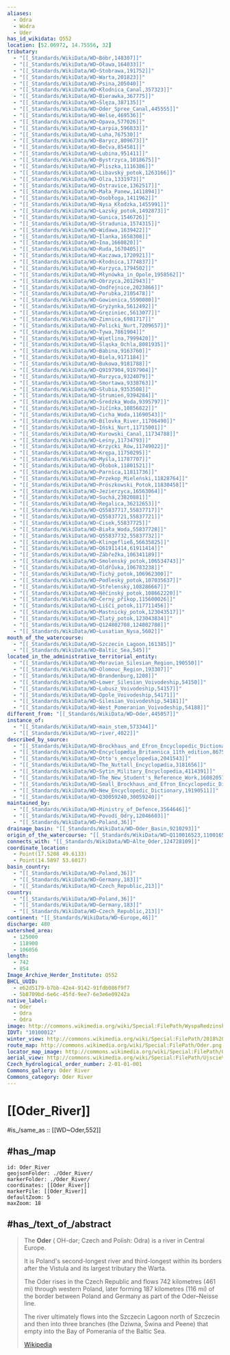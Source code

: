 ```yaml
---
aliases:
  - Odra
  - Wódra
  - Uder
has_id_wikidata: Q552
location: [52.06972, 14.75556, 32]
tributary:
  - "[[_Standards/WikiData/WD~Bóbr,148307]]"
  - "[[_Standards/WikiData/WD~Oława,164033]]"
  - "[[_Standards/WikiData/WD~Stobrawa,191752]]"
  - "[[_Standards/WikiData/WD~Warta,201823]]"
  - "[[_Standards/WikiData/WD~Psina,205040]]"
  - "[[_Standards/WikiData/WD~Kłodnica_Canal,357323]]"
  - "[[_Standards/WikiData/WD~Bierawka,367775]]"
  - "[[_Standards/WikiData/WD~Ślęza,387135]]"
  - "[[_Standards/WikiData/WD~Oder_Spree_Canal,445555]]"
  - "[[_Standards/WikiData/WD~Welse,469536]]"
  - "[[_Standards/WikiData/WD~Opava,577026]]"
  - "[[_Standards/WikiData/WD~Łarpia,596833]]"
  - "[[_Standards/WikiData/WD~Luha,767530]]"
  - "[[_Standards/WikiData/WD~Barycz,809673]]"
  - "[[_Standards/WikiData/WD~Bečva,854581]]"
  - "[[_Standards/WikiData/WD~Lubina,951411]]"
  - "[[_Standards/WikiData/WD~Bystrzyca,1018675]]"
  - "[[_Standards/WikiData/WD~Pliszka,1116386]]"
  - "[[_Standards/WikiData/WD~Libavský_potok,1263166]]"
  - "[[_Standards/WikiData/WD~Olza,1331973]]"
  - "[[_Standards/WikiData/WD~Ostravice,1362517]]"
  - "[[_Standards/WikiData/WD~Mała_Panew,1411894]]"
  - "[[_Standards/WikiData/WD~Osobłoga,1411962]]"
  - "[[_Standards/WikiData/WD~Nysa_Kłodzka,1455991]]"
  - "[[_Standards/WikiData/WD~Lazský_potok,1492873]]"
  - "[[_Standards/WikiData/WD~Gunica,1546726]]"
  - "[[_Standards/WikiData/WD~Stradunia,1574315]]"
  - "[[_Standards/WikiData/WD~Widawa,1639422]]"
  - "[[_Standards/WikiData/WD~Ilanka,1658308]]"
  - "[[_Standards/WikiData/WD~Ina,1660820]]"
  - "[[_Standards/WikiData/WD~Ruda,1670405]]"
  - "[[_Standards/WikiData/WD~Kaczawa,1720921]]"
  - "[[_Standards/WikiData/WD~Kłodnica,1774837]]"
  - "[[_Standards/WikiData/WD~Kurzyca,1794502]]"
  - "[[_Standards/WikiData/WD~Młynówka_in_Opole,1958562]]"
  - "[[_Standards/WikiData/WD~Obrzyca,2012943]]"
  - "[[_Standards/WikiData/WD~Ondřejnice,2023866]]"
  - "[[_Standards/WikiData/WD~Porubka,2105478]]"
  - "[[_Standards/WikiData/WD~Gowienica,5590080]]"
  - "[[_Standards/WikiData/WD~Gryżynka,5612492]]"
  - "[[_Standards/WikiData/WD~Gręziniec,5613077]]"
  - "[[_Standards/WikiData/WD~Zimnica,6981717]]"
  - "[[_Standards/WikiData/WD~Policki_Nurt,7209657]]"
  - "[[_Standards/WikiData/WD~Tywa,7861904]]"
  - "[[_Standards/WikiData/WD~Wietlina,7999420]]"
  - "[[_Standards/WikiData/WD~Śląska_Ochla,8081935]]"
  - "[[_Standards/WikiData/WD~Babina,9163760]]"
  - "[[_Standards/WikiData/WD~Biela,9171184]]"
  - "[[_Standards/WikiData/WD~Bukowa,9181788]]"
  - "[[_Standards/WikiData/WD~Q9197904,9197904]]"
  - "[[_Standards/WikiData/WD~Rurzyca,9324079]]"
  - "[[_Standards/WikiData/WD~Smortawa,9338763]]"
  - "[[_Standards/WikiData/WD~Słubia,9353508]]"
  - "[[_Standards/WikiData/WD~Strumień,9394284]]"
  - "[[_Standards/WikiData/WD~Średzka_Woda,9395797]]"
  - "[[_Standards/WikiData/WD~Jičínka,10856822]]"
  - "[[_Standards/WikiData/WD~Cicha_Woda,11690543]]"
  - "[[_Standards/WikiData/WD~Bílovka_River,11706490]]"
  - "[[_Standards/WikiData/WD~Iński_Nurt,11715001]]"
  - "[[_Standards/WikiData/WD~Kurowski_Canal,11734788]]"
  - "[[_Standards/WikiData/WD~Leśny,11734793]]"
  - "[[_Standards/WikiData/WD~Krzycki_Rów,11749022]]"
  - "[[_Standards/WikiData/WD~Krępa,11750295]]"
  - "[[_Standards/WikiData/WD~Myśla,11787707]]"
  - "[[_Standards/WikiData/WD~Ołobok,11801521]]"
  - "[[_Standards/WikiData/WD~Parnica,11811736]]"
  - "[[_Standards/WikiData/WD~Przekop_Mieleński,11828764]]"
  - "[[_Standards/WikiData/WD~Prószkowski_Potok,11830458]]"
  - "[[_Standards/WikiData/WD~Jezierzyca,16563064]]"
  - "[[_Standards/WikiData/WD~Suchá,23820881]]"
  - "[[_Standards/WikiData/WD~Regalica,36212653]]"
  - "[[_Standards/WikiData/WD~Q55837717,55837717]]"
  - "[[_Standards/WikiData/WD~Q55837721,55837721]]"
  - "[[_Standards/WikiData/WD~Cisek,55837725]]"
  - "[[_Standards/WikiData/WD~Biała_Woda,55837728]]"
  - "[[_Standards/WikiData/WD~Q55837732,55837732]]"
  - "[[_Standards/WikiData/WD~Klingefließ,56635825]]"
  - "[[_Standards/WikiData/WD~Q61911414,61911414]]"
  - "[[_Standards/WikiData/WD~Zábřežka,106341189]]"
  - "[[_Standards/WikiData/WD~Smolenský_potok,106534743]]"
  - "[[_Standards/WikiData/WD~Oldřůvka,106783238]]"
  - "[[_Standards/WikiData/WD~Tichý_potok,106962300]]"
  - "[[_Standards/WikiData/WD~Podleský_potok,107035637]]"
  - "[[_Standards/WikiData/WD~Střelenský,108286667]]"
  - "[[_Standards/WikiData/WD~Něčínský_potok,108662220]]"
  - "[[_Standards/WikiData/WD~Černý_příkop,115600026]]"
  - "[[_Standards/WikiData/WD~Liščí_potok,117711456]]"
  - "[[_Standards/WikiData/WD~Mastnický_potok,123043517]]"
  - "[[_Standards/WikiData/WD~Zlatý_potok,123043834]]"
  - "[[_Standards/WikiData/WD~Q124802708,124802708]]"
  - "[[_Standards/WikiData/WD~Lusatian_Nysa,5602]]"
mouth_of_the_watercourse:
  - "[[_Standards/WikiData/WD~Szczecin_Lagoon,161385]]"
  - "[[_Standards/WikiData/WD~Baltic_Sea,545]]"
located_in_the_administrative_territorial_entity:
  - "[[_Standards/WikiData/WD~Moravian_Silesian_Region,190550]]"
  - "[[_Standards/WikiData/WD~Olomouc_Region,193307]]"
  - "[[_Standards/WikiData/WD~Brandenburg,1208]]"
  - "[[_Standards/WikiData/WD~Lower_Silesian_Voivodeship,54150]]"
  - "[[_Standards/WikiData/WD~Lubusz_Voivodeship,54157]]"
  - "[[_Standards/WikiData/WD~Opole_Voivodeship,54171]]"
  - "[[_Standards/WikiData/WD~Silesian_Voivodeship,54181]]"
  - "[[_Standards/WikiData/WD~West_Pomeranian_Voivodeship,54188]]"
different_from: "[[_Standards/WikiData/WD~Oder,445057]]"
instance_of:
  - "[[_Standards/WikiData/WD~main_stem,573344]]"
  - "[[_Standards/WikiData/WD~river,4022]]"
described_by_source:
  - "[[_Standards/WikiData/WD~Brockhaus_and_Efron_Encyclopedic_Dictionary,602358]]"
  - "[[_Standards/WikiData/WD~Encyclopædia_Britannica_11th_edition,867541]]"
  - "[[_Standards/WikiData/WD~Otto's_encyclopedia,2041543]]"
  - "[[_Standards/WikiData/WD~The_Nuttall_Encyclopædia,3181656]]"
  - "[[_Standards/WikiData/WD~Sytin_Military_Encyclopedia,4114391]]"
  - "[[_Standards/WikiData/WD~The_New_Student's_Reference_Work,16082057]]"
  - "[[_Standards/WikiData/WD~Small_Brockhaus_and_Efron_Encyclopedic_Dictionary,19180675]]"
  - "[[_Standards/WikiData/WD~New_Encyclopedic_Dictionary,19190511]]"
  - "[[_Standards/WikiData/WD~Q30059240,30059240]]"
maintained_by:
  - "[[_Standards/WikiData/WD~Ministry_of_Defence,3564646]]"
  - "[[_Standards/WikiData/WD~Povodí_Odry,12046603]]"
  - "[[_Standards/WikiData/WD~Poland,36]]"
drainage_basin: "[[_Standards/WikiData/WD~Oder_Basin,9210293]]"
origin_of_the_watercourse: "[[_Standards/WikiData/WD~Q110016523,110016523]]"
connects_with: "[[_Standards/WikiData/WD~Alte_Oder,124728109]]"
coordinate_location:
  - Point(17.5208 49.6133)
  - Point(14.5897 53.6017)
basin_country:
  - "[[_Standards/WikiData/WD~Poland,36]]"
  - "[[_Standards/WikiData/WD~Germany,183]]"
  - "[[_Standards/WikiData/WD~Czech_Republic,213]]"
country:
  - "[[_Standards/WikiData/WD~Poland,36]]"
  - "[[_Standards/WikiData/WD~Germany,183]]"
  - "[[_Standards/WikiData/WD~Czech_Republic,213]]"
continent: "[[_Standards/WikiData/WD~Europe,46]]"
discharge: 480
watershed_area:
  - 125000
  - 118900
  - 106056
length:
  - 742
  - 854
Image_Archive_Herder_Institute: Q552
BHCL_UUID:
  - e62d5179-b7bb-42e4-9142-91fdb086f9f7
  - 5b8709bd-6e6c-45fd-9ee7-6e3e6e09242a
native_label:
  - Oder
  - Odra
  - Odra
image: http://commons.wikimedia.org/wiki/Special:FilePath/WyspaRedzinska-GK.JPG
IDVT: "10100012"
winter_view: http://commons.wikimedia.org/wiki/Special:FilePath/2018%2003%20Oder%20KrajnikDolny%20DSCF1386.jpg
route_map: http://commons.wikimedia.org/wiki/Special:FilePath/Oder.png
locator_map_image: http://commons.wikimedia.org/wiki/Special:FilePath/Odra-mapa.png
aerial_view: http://commons.wikimedia.org/wiki/Special:FilePath/Ujscie%20Warty%20do%20Odry%20dron%20%281%29.jpg
Czech_hydrological_order_number: 2-01-01-001
Commons_gallery: Oder River
Commons_category: Oder River
---
```


# [[Oder_River]] 

#is_/same_as :: [[WD~Oder,552]] 

## #has_/map 

```leaflet
id: Oder_River
geojsonFolder: ./Oder_River/
markerFolder: ./Oder_River/
coordinates: [[Oder_River]] 
markerFile: [[Oder_River]] 
defaultZoom: 5 
maxZoom: 18
```

## #has_/text_of_/abstract 

> The **Oder** ( OH-dər; Czech and Polish: Odra) is a river in Central Europe. 
> 
> It is Poland's second-longest river and third-longest within its borders 
> after the Vistula and its largest tributary the Warta. 
> 
> The Oder rises in the Czech Republic 
> and flows 742 kilometres (461 mi) through western Poland, 
> later forming 187 kilometres (116 mi) of the border between Poland and Germany 
> as part of the Oder–Neisse line. 
> 
> The river ultimately flows into the Szczecin Lagoon north of Szczecin 
> and then into three branches (the Dziwna, Świna and Peene) 
> that empty into the Bay of Pomerania of the Baltic Sea.
>
> [Wikipedia](https://en.wikipedia.org/wiki/Oder) 

